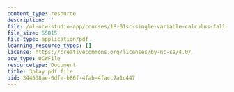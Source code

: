```yaml
---
content_type: resource
description: ''
file: /ol-ocw-studio-app/courses/18-01sc-single-variable-calculus-fall-2010/344638ae0dfeb86f4fab4facc7a1c447_MK_0QHbUnIA.pdf
file_size: 55815
file_type: application/pdf
learning_resource_types: []
license: https://creativecommons.org/licenses/by-nc-sa/4.0/
ocw_type: OCWFile
resourcetype: Document
title: 3play pdf file
uid: 344638ae-0dfe-b86f-4fab-4facc7a1c447
---
```

